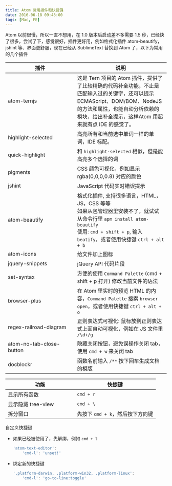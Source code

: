 ```yaml
---
title: Atom 常用插件和快捷键
date: 2016-06-18 09:43:00
tags: [Mac, FE]
---
```


Atom 以前很慢，所以一直不想用，在 1.0 版本后启动差不多需要 1.5 秒，已经快了很多，尝试了下，感觉很好，插件更好用，例如格式化插件 atom-beautify，jshint 等、界面更舒服，现在已经从 SublimeText 替换到 Atom 了，以下为常用的几个插件

<!--more-->

<style>
table td {
    min-width: 200px;
}
</style>

插件                    |         说明
---------------------- | ----------------------
atom-ternjs            | 这是 Tern 项目的 Atom 插件，提供了了比较精确的代码补全功能，不止是匹配输入过的关键字，还可以提示 ECMAScript、DOM/BOM、NodeJS 的方法和属性，也能自动分析依赖的模块，给出补全提示，这样Atom 用起来就有点 IDE 的感觉了。
highlight-selected     | 高亮所有和当前选中单词一样的单词，IDE 标配。
quick-highlight        | 和 `highlight-selected` 相似，但是能高亮多个选择的词
pigments               | CSS 颜色可视化，例如显示 rgba(0,0,0,0.8) 对应的颜色
jshint                 | JavaScript 代码实时错误提示
atom-beautify          | 格式化插件, 支持很多语言，HTML，JS，CSS 等等<br>如果从包管理器里安装不了，就试试从命令行里 `apm install atom-beautify`<br>使用: `cmd + shift + p`, 输入 `beatify`，或者使用快捷键 `ctrl + alt + b`
atom-icons             | 给文件加上图标
jquery-snippets        | jQuery API 代码片段
set-syntax             | 方便的使用 `Command Palette` (cmd + shift + p 打开) 修改当前文件的语法
browser-plus           | 在 Atom 里实时的预览 HTML 的内容，`Command Palette` 搜索 `browser open`，或者使用快捷键 `ctrl + alt + o`
regex-railroad-diagram | 正则表达式可视化: 鼠标放到正则表达式上面自动可视化，例如在 JS 文件里 `/\d+/g`
atom-no-tab-close-button | 隐藏关闭按钮，避免误操作关闭 tab，使用 `cmd + w` 来关闭 tab
docblockr                | 函数名前输入 `/**` 按下回车生成文档的模版

功能              |        快捷键
----------------- | -----------------
显示所有函数        | `cmd + r`
显示隐藏 tree-view | `cmd + \`
拆分窗口           | 先按下 `cmd + k`，然后按下方向键

自定义快捷键

* 如果已经被使用了，先解绑，例如 `cmd + l`

    ```js
    'atom-text-editor':
        'cmd-l': 'unset!'
    ```
* 绑定新的快捷键

    ```js
    '.platform-darwin, .platform-win32, .platform-linux':
        'cmd-l': 'go-to-line:toggle'
    ```
